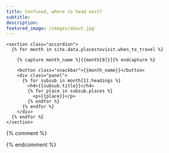 ```yaml
---
title: Confused, where to head next?
subtitle:
description:
featured_image: /images/about.jpg
---
```


<section class="where-to-go">
  <!--<h1 class="text-center">Confused where to head next?</h1>-->
  <!--<div class="dropdown text-center hide">
    <select data-placeholder="Choose when you want to travel">
      {% comment %}{% for value in site.data.settings.when_to_travel %}
      <option value="{{value[0]}}">
        {{value[1].text}}
      </option>
      {% endfor %}
      {% endcomment %}
    </select>
  </div>-->

    <section class="accordion">
      {% for month in site.data.placestovisit.when_to_travel %}

        {% capture month_name %}{{month[0]}}{% endcapture %}

        <button class="snackbar">{{month_name}}</button>
        <div class="panel">
          {% for subsub in month[1].headings %}
            <h4>{{subsub.title}}</h4>
            {% for place in subsub.places %}
              <p>{{place}}</p>
            {% endfor %}
          {% endfor %}
        </div>
      {% endfor %}
    </section>

{% comment %}
  <section class="where-to-go-places" style="display:none;">
    <div>
      {% for value in site.data.settings.when_to_travel %}
      <div class="where-to-go-place {{value[0]}}" style="display: none;">
        Places you can travel in {{value[1].text}}
        <div class="places">
          {% for place in value[1].places %}
          <div>{{place}}</div>
          {% endfor %}
        </div>
      </div>
      {% endfor %}
    </div>
  </section>
  {% endcomment %}
</section>
